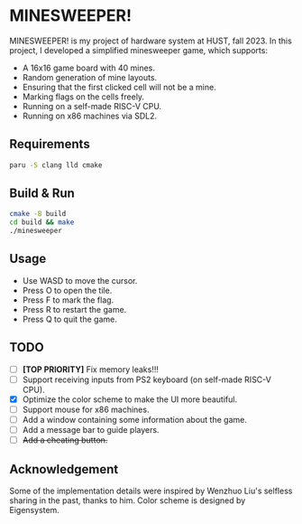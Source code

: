 # MINESWEEPER!

MINESWEEPER! is my project of hardware system at HUST, fall 2023. In this project, I developed a simplified minesweeper game, which supports:
- A 16x16 game board with 40 mines.
- Random generation of mine layouts.
- Ensuring that the first clicked cell will not be a mine.
- Marking flags on the cells freely.
- Running on a self-made RISC-V CPU.
- Running on x86 machines via SDL2.

## Requirements
```bash
paru -S clang lld cmake
```

## Build & Run
```bash
cmake -B build
cd build && make
./minesweeper
```

## Usage
- Use WASD to move the cursor.
- Press O to open the tile.
- Press F to mark the flag.
- Press R to restart the game.
- Press Q to quit the game.

## TODO
- [ ] **[TOP PRIORITY]** Fix memory leaks!!!
- [ ] Support receiving inputs from PS2 keyboard (on self-made RISC-V CPU).
- [x] Optimize the color scheme to make the UI more beautiful.
- [ ] Support mouse for x86 machines.
- [ ] Add a window containing some information about the game.
- [ ] Add a message bar to guide players.
- [ ] ~~Add a cheating button.~~

## Acknowledgement
Some of the implementation details were inspired by Wenzhuo Liu's selfless sharing in the past, thanks to him.
Color scheme is designed by Eigensystem.